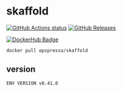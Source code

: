 # skaffold

[![GitHub Actions status](https://github.com/opspresso/skaffold/workflows/Build-Push/badge.svg)](https://github.com/opspresso/skaffold/actions)
[![GitHub Releases](https://img.shields.io/github/release/opspresso/skaffold.svg)](https://github.com/opspresso/skaffold/releases)

[![DockerHub Badge](http://dockeri.co/image/opspresso/skaffold)](https://hub.docker.com/r/opspresso/skaffold/)

```bash
docker pull opspresso/skaffold
```

## version

```
ENV VERSION v0.41.0
```
